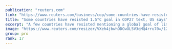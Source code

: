 ```yaml
---
publication: "reuters.com"
link: "https://www.reuters.com/business/cop/some-countries-have-resisted-15c-goal-cop27-text-us-says-2022-11-12/"
title: "Some countries have resisted 1.5°C goal in COP27 text, US says"
excerpt: "A few countries have resisted mentioning a global goal of limiting warming to 1.5 degrees Celsius in the official text of the COP27 summit in Egypt, U.S. Special Climate Envoy John Kerry said at the c"
image: "https://www.reuters.com/resizer/VXeh4jbwhODCwOL5V3qMQ4rru70=/1200x628/smart/filters:quality(80)/cloudfront-us-east-2.images.arcpublishing.com/reuters/6GPN6TWFKNK7ZHUGUMNR7SJHSE.jpg"
group: pro
rank: 17
---
```

